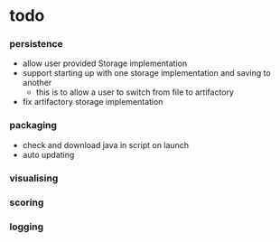 # todo

### persistence
- allow user provided Storage implementation
- support starting up with one storage implementation and saving to another
  - this is to allow a user to switch from file to artifactory
- fix artifactory storage implementation

### packaging
- check and download java in script on launch
- auto updating

### visualising

### scoring

### logging